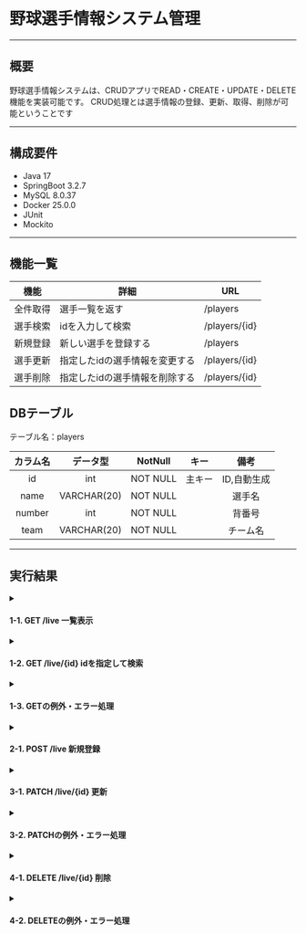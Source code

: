 # 野球選手情報システム管理

***

## 概要

野球選手情報システムは、CRUDアプリでREAD・CREATE・UPDATE・DELETE機能を実装可能です。
CRUD処理とは選手情報の登録、更新、取得、削除が可能ということです

---

## 構成要件

* Java 17
* SpringBoot 3.2.7
* MySQL 8.0.37
* Docker 25.0.0
* JUnit
* Mockito

---

## 機能一覧

| 機能   | 詳細               | URL           |
|------|------------------|---------------|
| 全件取得 | 選手一覧を返す          | /players      |
| 選手検索 | idを入力して検索        | /players/{id} |
| 新規登録 | 新しい選手を登録する       | /players      |
| 選手更新 | 指定したidの選手情報を変更する | /players/{id} |
| 選手削除 | 指定したidの選手情報を削除する | /players/{id} |

## DBテーブル

テーブル名：players

| **カラム名** |  **データ型**   | **NotNull** | **キー** | **備考**  |
|:--------:|:-----------:|:-----------:|:------:|:-------:|
|    id    |     int     |  NOT NULL   |  主キー   | ID,自動生成 |
|   name   | VARCHAR(20) |  NOT NULL   |        |   選手名   |
|  number  |     int     |  NOT NULL   |        |   背番号   |
|   team   | VARCHAR(20) |  NOT NULL   |        |  チーム名   |

---

## 実行結果


<details>
<summary><h4> 1-1. GET /live 一覧表示 </h4></summary>
  
![スクリーンショット 2024-07-08 220118 all1](https://github.com/sugahikaru/sanple1/assets/163830579/116d6202-1174-4639-a8ff-2594b1930bde)

</details>
<details>
<summary><h4> 1-2. GET /live/{id} idを指定して検索 </h4></summary>

![スクリーンショット 2024-07-08 220038 get3](https://github.com/sugahikaru/sanple1/assets/163830579/9fc65e5c-e7fa-4767-9f15-ffc27d91cedf)

</details>
<details>
<summary><h4> 1-3. GETの例外・エラー処理  </h4></summary>

<h4>1-3-1. /live/{id} 存在しないliveのidを指定したとき</h4>

![スクリーンショット 2024-07-08 221120 get 例外](https://github.com/sugahikaru/sanple1/assets/163830579/33f1a56b-df9c-4585-a156-83d4cbdcf7e5)

</details>
<details>
<summary><h4> 2-1. POST /live 新規登録</h4></summary>

![sq](https://github.com/sugahikaru/sanple1/assets/163830579/cf8523b2-0910-4429-8a16-30ee897ef7e9)

</details>
<details>
<summary><h4> 3-1. PATCH /live/{id} 更新</h4></summary>

![スクリーンショット 2024-06-17 174402 sss](https://github.com/sugahikaru/sanple1/assets/163830579/93fe8d8a-7e83-495a-9772-361555ed751d)

</details>
<details>
<summary><h4> 3-2. PATCHの例外・エラー処理</h4></summary>
<h4> 3-2-1. PATCH /live/{id} 存在しないliveのidを指定したとき</h4>

![スクリーンショット 2024-06-17 215530 SSSS](https://github.com/sugahikaru/sanple1/assets/163830579/89ccce6a-7e46-4b37-bb8f-61c5001b7f16)

</details>

<details>
<summary><h4>4-1. DELETE /live/{id} 削除</h4></summary>
  
![スクリーンショット 2024-07-08 221530 削除](https://github.com/sugahikaru/sanple1/assets/163830579/fb9a47d2-0518-4545-9ee4-dceb6530483f)

</details>
<details>
<summary><h4>4-2. DELETEの例外・エラー処理</h4></summary>
<h4>4-2-1. /live/{id} 存在しないliveのidを指定したとき</h4>

![スクリーンショット 2024-07-08 221209 削除例外](https://github.com/sugahikaru/sanple1/assets/163830579/59dad3c5-e8a0-4bba-aff1-6b4878dd8e19)

</details>
